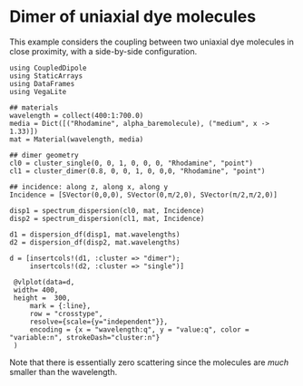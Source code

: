 # Dimer of uniaxial dye molecules

This example considers the coupling between two uniaxial dye molecules in close proximity, with a side-by-side configuration.

```@example 1
using CoupledDipole
using StaticArrays
using DataFrames
using VegaLite

## materials
wavelength = collect(400:1:700.0)
media = Dict([("Rhodamine", alpha_baremolecule), ("medium", x -> 1.33)])
mat = Material(wavelength, media)

## dimer geometry
cl0 = cluster_single(0, 0, 1, 0, 0, 0, "Rhodamine", "point")
cl1 = cluster_dimer(0.8, 0, 0, 1, 0, 0,0, "Rhodamine", "point")

## incidence: along z, along x, along y
Incidence = [SVector(0,0,0), SVector(0,π/2,0), SVector(π/2,π/2,0)]

disp1 = spectrum_dispersion(cl0, mat, Incidence)
disp2 = spectrum_dispersion(cl1, mat, Incidence)

d1 = dispersion_df(disp1, mat.wavelengths)
d2 = dispersion_df(disp2, mat.wavelengths)

d = [insertcols!(d1, :cluster => "dimer");
     insertcols!(d2, :cluster => "single")]

 @vlplot(data=d,
 width= 400,
 height =  300,
     mark = {:line},
     row = "crosstype",
     resolve={scale={y="independent"}},
     encoding = {x = "wavelength:q", y = "value:q", color = "variable:n", strokeDash="cluster:n"}
 )

```

Note that there is essentially zero scattering since the molecules are _much_ smaller than the wavelength.